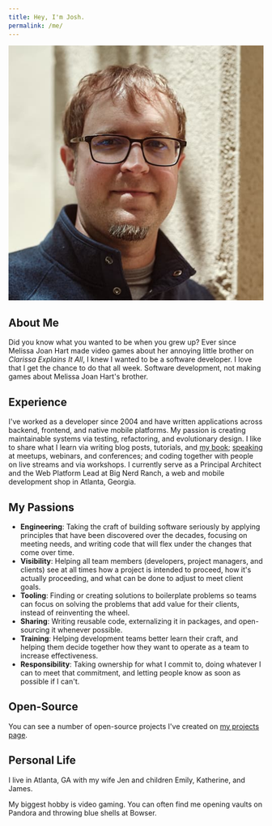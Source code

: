 ```yaml
---
title: Hey, I'm Josh.
permalink: /me/
---
```


<img src="/img/profile.jpg" title="Profile of Josh Justice" class="profile-pic" />

## About Me

Did you know what you wanted to be when you grew up? Ever since Melissa Joan Hart made video games about her annoying little brother on _Clarissa Explains It All_, I knew I wanted to be a software developer. I love that I get the chance to do that all week. Software development, not making games about Melissa Joan Hart's brother.

## Experience

I've worked as a developer since 2004 and have written applications across backend, frontend, and native mobile platforms. My passion is creating maintainable systems via testing, refactoring, and evolutionary design. I like to share what I learn via writing blog posts, tutorials, and [my book](https://leanpub.com/outside-in-react-development); [speaking](/talks/) at meetups, webinars, and conferences; and coding together with people on live streams and via workshops. I currently serve as a Principal Architect and the Web Platform Lead at Big Nerd Ranch, a web and mobile development shop in Atlanta, Georgia.

## My Passions

- **Engineering**: Taking the craft of building software seriously by applying principles that have been discovered over the decades, focusing on meeting needs, and writing code that will flex under the changes that come over time.
- **Visibility**: Helping all team members (developers, project managers, and clients) see at all times how a project is intended to proceed, how it's actually proceeding, and what can be done to adjust to meet client goals.
- **Tooling**: Finding or creating solutions to boilerplate problems so teams can focus on solving the problems that add value for their clients, instead of reinventing the wheel.
- **Sharing**: Writing reusable code, externalizing it in packages, and open-sourcing it whenever possible.
- **Training**: Helping development teams better learn their craft, and helping them decide together how they want to operate as a team to increase effectiveness.
- **Responsibility**: Taking ownership for what I commit to, doing whatever I can to meet that commitment, and letting people know as soon as possible if I can't.

## Open-Source

You can see a number of open-source projects I've created on [my projects page](/projects/).

## Personal Life

I live in Atlanta, GA with my wife Jen and children Emily, Katherine, and James.

My biggest hobby is video gaming. You can often find me opening vaults on Pandora and throwing blue shells at Bowser.
